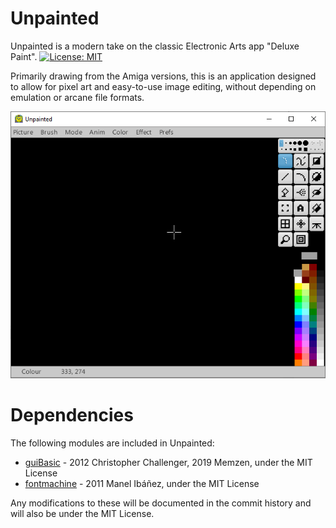 # Unpainted

Unpainted is a modern take on the classic Electronic Arts app "Deluxe Paint". [![License: MIT](https://img.shields.io/badge/License-MIT-blue.svg)](https://opensource.org/licenses/MIT)

Primarily drawing from the Amiga versions, this is an application designed to
allow for pixel art and easy-to-use image editing, without depending on
emulation or arcane file formats.

![Unpainted](/Unpainted.png?raw=true)

# Dependencies

The following modules are included in Unpainted:

* [guiBasic](https://www.cerberus-x.com/community/threads/guibasic-module.643/) - 2012 Christopher Challenger, 2019 Memzen, under the MIT License
* [fontmachine](https://www.cerberus-x.com/community/threads/cerberus-x-v2017-10-24-released.205/) - 2011 Manel Ibáñez, under the MIT License

Any modifications to these will be documented in the commit history and will also be under the MIT License.